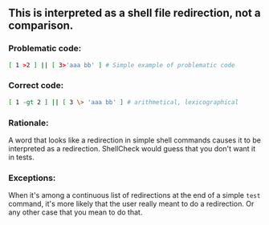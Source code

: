 ## This is interpreted as a shell file redirection, not a comparison.

### Problematic code:

```sh
[ 1 >2 ] || [ 3>'aaa bb' ] # Simple example of problematic code
```

### Correct code:

```sh
[ 1 -gt 2 ] || [ 3 \> 'aaa bb' ] # arithmetical, lexicographical
```
### Rationale:

A word that looks like a redirection in simple shell commands causes it to be interpreted as a redirection.
ShellCheck would guess that you don't want it in tests.

### Exceptions:

When it's among a continuous list of redirections at the end of a simple `test` command, it's more likely that
the user really meant to do a redirection. Or any other case that you mean to do that.
